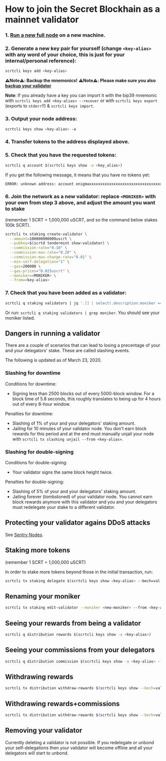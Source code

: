 # How to join the Secret Blockhain as a mainnet validator

### 1. [Run a new full node](/docs/validators-and-full-nodes/run-full-node-mainnet.md) on a new machine.

### 2. Generate a new key pair for yourself (change `<key-alias>` with any word of your choice, this is just for your internal/personal reference):

```bash
scrtcli keys add <key-alias>
```

**:warning:Note:warning:: Backup the mnemonics!**
**:warning:Note:warning:: Please make sure you also [backup your validator](/docs/validators-and-full-nodes/backup-a-validator.md)**

**Note**: If you already have a key you can import it with the bip39 mnemonic with `scrtcli keys add <key-alias> --recover` or with `scrtcli keys export` (exports to `stderr`!!) & `scrtcli keys import`.

### 3. Output your node address:

```bash
scrtcli keys show <key-alias> -a
```

### 4. Transfer tokens to the address displayed above.

### 5. Check that you have the requested tokens:

```bash
scrtcli q account $(scrtcli keys show -a <key_alias>)
```

If you get the following message, it means that you have no tokens yet:

```bash
ERROR: unknown address: account enigmaxxxxxxxxxxxxxxxxxxxxxxxxxxxxxxxxxxxxxxx does not exist
```

### 6. Join the network as a new validator: replace `<MONIKER>` with your own from step 3 above, and adjust the amount you want to stake

(remember 1 SCRT = 1,000,000 uSCRT, and so the command below stakes 100k SCRT).

```bash
scrtcli tx staking create-validator \
  --amount=100000000000uscrt \
  --pubkey=$(scrtd tendermint show-validator) \
  --commission-rate="0.10" \
  --commission-max-rate="0.20" \
  --commission-max-change-rate="0.01" \
  --min-self-delegation="1" \
  --gas=200000 \
  --gas-prices="0.025uscrt" \
  --moniker=<MONIKER> \
  --from=<key-alias>
```

### 7. Check that you have been added as a validator:

```bash
scrtcli q staking validators | jq '.[] | select(.description.moniker == "<MONIKER>")'
```

Or run: `scrtcli q staking validators | grep moniker`. You should see your moniker listed.

## Dangers in running a validator

There are a couple of scenarios that can lead to losing a precentage of your and your delegators' stake. These are called slashing events.

The following is updated as of March 23, 2020.

### Slashing for downtime

Conditions for downtime:

- Signing less than 2500 blocks out of every 5000-block window. For a block time of 5.8 seconds, this roughly translates to being up for 4 hours out of every 8-hour window.

Penalties for downtime:

- Slashing of 1% of your and your delegators' staking amount.
- Jailing for 10 minutes of your validator node. You don't earn block rewards for this period and at the end must manually unjail your node with `scrtcli tx slashing unjail --from <key-alias>`.

### Slashing for double-signing

Conditions for double-signing:

- Your validator signs the same block height twice.

Penalties for double-signing:

- Slashing of 5% of your and your delegators' staking amount.
- Jailing forever (tombstoned) of your validator node. You cannot earn block rewards anymore with this validator and you and your delegators must redelegate your stake to a different validator.

## Protecting your validator agains DDoS attacks

See [Sentry Nodes](/docs/validators-and-full-nodes/sentry-nodes.md).

## Staking more tokens

(remember 1 SCRT = 1,000,000 uSCRT)

In order to stake more tokens beyond those in the initial transaction, run:

```bash
scrtcli tx staking delegate $(scrtcli keys show <key-alias> --bech=val -a) <amount>uscrt --from <key-alias>
```

## Renaming your moniker

```bash
scrtcli tx staking edit-validator --moniker <new-moniker> --from <key-alias>
```

## Seeing your rewards from being a validator

```bash
scrtcli q distribution rewards $(scrtcli keys show -a <key-alias>)
```

## Seeing your commissions from your delegators

```bash
scrtcli q distribution commission $(scrtcli keys show -a <key-alias> --bech=val)
```

## Withdrawing rewards

```bash
scrtcli tx distribution withdraw-rewards $(scrtcli keys show --bech=val -a <key-alias>) --from <key-alias>
```

## Withdrawing rewards+commissions

```bash
scrtcli tx distribution withdraw-rewards $(scrtcli keys show --bech=val -a <key-alias>) --from <key-alias> --commission
```

## Removing your validator

Currently deleting a validator is not possible. If you redelegate or unbond your self-delegations then your validator will become offline and all your delegators will start to unbond.

